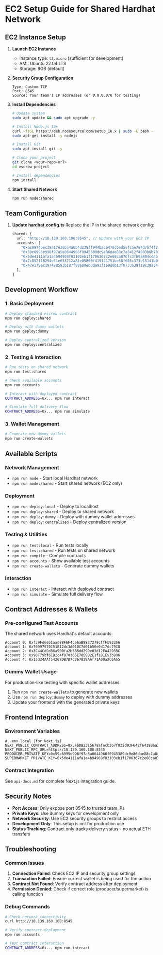 # EC2 Setup Guide for Shared Hardhat Network

## EC2 Instance Setup

1. **Launch EC2 Instance**
   - Instance type: `t3.micro` (sufficient for development)
   - AMI: Ubuntu 22.04 LTS
   - Storage: 8GB (default)

2. **Security Group Configuration**
   ```
   Type: Custom TCP
   Port: 8545
   Source: Your team's IP addresses (or 0.0.0.0/0 for testing)
   ```

3. **Install Dependencies**
   ```bash
   # Update system
   sudo apt update && sudo apt upgrade -y
   
   # Install Node.js 18+
   curl -fsSL https://deb.nodesource.com/setup_18.x | sudo -E bash -
   sudo apt-get install -y nodejs
   
   # Install Git
   sudo apt install git -y
   
   # Clone your project
   git clone <your-repo-url>
   cd escrow-project
   
   # Install dependencies
   npm install
   ```

4. **Start Shared Network**
   ```bash
   npm run node:shared
   ```

## Team Configuration

1. **Update hardhat.config.ts**
   Replace the IP in the shared network config:
   ```typescript
   shared: {
     url: "http://18.139.160.100:8545", // Update with your EC2 IP
     accounts: [
       "0xac0974bec39a17e36ba4a6b4d238ff944bacb478cbed5efcae784d7bf4f2ff80",
       "0x59c6995e998f97a5a0044966f0945389dc9e86dae88c7a8412f4603b6b78690d",
       "0x5de4111afa1a4b94908f83103eb1f1706367c2e68ca870fc3fb9a804cdab365a",
       "0x7c852118294e51e653712a81e05800f419141751be58f605c371e15141b007a6",
       "0x47e179ec197488593b187f80a00eb0da91f1b9d0b13f8733639f19c30a34926a"
     ],
   }
   ```

## Development Workflow

### 1. Basic Deployment
```bash
# Deploy standard escrow contract
npm run deploy:shared

# Deploy with dummy wallets
npm run deploy:dummy

# Deploy centralized version
npm run deploy:centralized
```

### 2. Testing & Interaction
```bash
# Run tests on shared network
npm run test:shared

# Check available accounts
npm run accounts

# Interact with deployed contract
CONTRACT_ADDRESS=0x... npm run interact

# Simulate full delivery flow
CONTRACT_ADDRESS=0x... npm run simulate
```

### 3. Wallet Management
```bash
# Generate new dummy wallets
npm run create-wallets
```

## Available Scripts

### Network Management
- `npm run node` - Start local Hardhat network
- `npm run node:shared` - Start shared network (EC2 only)

### Deployment
- `npm run deploy:local` - Deploy to localhost
- `npm run deploy:shared` - Deploy to shared network
- `npm run deploy:dummy` - Deploy with dummy wallet addresses
- `npm run deploy:centralized` - Deploy centralized version

### Testing & Utilities
- `npm run test:local` - Run tests locally
- `npm run test:shared` - Run tests on shared network
- `npm run compile` - Compile contracts
- `npm run accounts` - Show available test accounts
- `npm run create-wallets` - Generate dummy wallets

### Interaction
- `npm run interact` - Interact with deployed contract
- `npm run simulate` - Simulate full delivery flow

## Contract Addresses & Wallets

### Pre-configured Test Accounts
The shared network uses Hardhat's default accounts:

```
Account 0: 0xf39Fd6e51aad88F6F4ce6aB8827279cffFb92266
Account 1: 0x70997970C51812dc3A010C7d01b50e0d17dc79C8
Account 2: 0x3C44CdDdB6a900fa2b585dd299e03d12FA4293BC
Account 3: 0x90F79bf6EB2c4f870365E785982E1f101E93b906
Account 4: 0x15d34AAf54267DB7D7c367839AAf71A00a2C6A65
```

### Dummy Wallet Usage
For production-like testing with specific wallet addresses:
1. Run `npm run create-wallets` to generate new wallets
2. Use `npm run deploy:dummy` to deploy with dummy addresses
3. Update your frontend with the generated private keys

## Frontend Integration

### Environment Variables
```env
# .env.local (for Next.js)
NEXT_PUBLIC_CONTRACT_ADDRESS=0x5FbDB2315678afecb367f032d93F642f64180aa3
NEXT_PUBLIC_RPC_URL=http://18.139.160.100:8545
PRODUCER_PRIVATE_KEY=0x59c6995e998f97a5a0044966f0945389dc9e86dae88c7a8412f4603b6b78690d
SUPERMARKET_PRIVATE_KEY=0x5de4111afa1a4b94908f83103eb1f1706367c2e68ca870fc3fb9a804cdab365a
```

### Contract Integration
See `api-docs.md` for complete Next.js integration guide.

## Security Notes

- **Port Access**: Only expose port 8545 to trusted team IPs
- **Private Keys**: Use dummy keys for development only
- **Network Security**: Use EC2 security groups to restrict access
- **Development Only**: This setup is not for production use
- **Status Tracking**: Contract only tracks delivery status - no actual ETH transfers

## Troubleshooting

### Common Issues
1. **Connection Failed**: Check EC2 IP and security group settings
2. **Transaction Failed**: Ensure correct wallet is being used for the action
3. **Contract Not Found**: Verify contract address after deployment
4. **Permission Denied**: Check if correct role (producer/supermarket) is calling function

### Debug Commands
```bash
# Check network connectivity
curl http://18.139.160.100:8545

# Verify contract deployment
npm run accounts

# Test contract interaction
CONTRACT_ADDRESS=0x... npm run interact
```